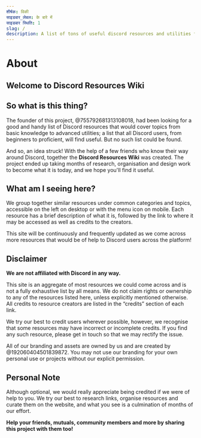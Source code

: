 ```yaml
---
शीर्षक: विकी
साइडबार_लेबल: के बारे में
साइडबार स्थिति: 1
slag: /
description: A list of tons of useful discord resources and utilities for all types of users, from beginners to power users.
---
```


# About

## Welcome to Discord Resources Wiki

## So what is this thing?

The founder of this project, @755792681313108018, had been looking for a good and handy list of Discord resources that would cover topics from basic knowledge to advanced utilities; a list that all Discord users, from beginners to proficient, will find useful. But no such list could be found.

And so, an idea struck!
With the help of a few friends who know their way around Discord, together the **Discord Resources Wiki** was created. The project ended up taking months of research, organisation and design work to become what it is today, and we hope you'll find it useful.

## What am I seeing here?

We group together similar resources under common categories and topics, accessible on the left on desktop or with the menu icon on mobile. Each resource has a brief description of what it is, followed by the link to where it may be accessed as well as credits to the creators.

This site will be continuously and frequently updated as we come across more resources that would be of help to Discord users across the platform!

## Disclaimer

**We are not affiliated with Discord in any way.**

This site is an aggregate of most resources we could come across and is not a fully exhaustive list by all means. We do not claim rights or ownership to any of the resources listed here, unless explicitly mentioned otherwise. All credits to resource creators are listed in the “credits” section of each link.

We try our best to credit users wherever possible, however, we recognise that some resources may have incorrect or incomplete credits. If you find any such resource, please get in touch so that we may rectify the issue.

All of our branding and assets are owned by us and are created by @192060404501839872. You may not use our branding for your own personal use or projects without our explicit permission.

## Personal Note

Although optional, we would really appreciate being credited if we were of help to you. We try our best to research links, organise resources and curate them on the website, and what you see is a culmination of months of our effort.

**Help your friends, mutuals, community members and more by sharing this project with them too!**
